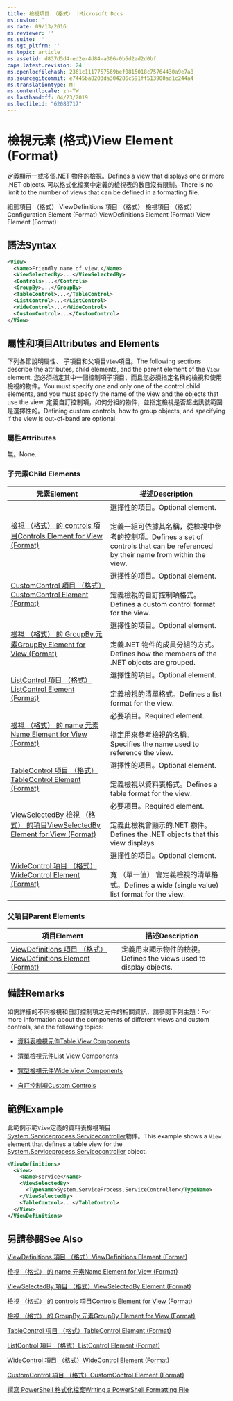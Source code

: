 ```yaml
---
title: 檢視項目 （格式） |Microsoft Docs
ms.custom: ''
ms.date: 09/13/2016
ms.reviewer: ''
ms.suite: ''
ms.tgt_pltfrm: ''
ms.topic: article
ms.assetid: d837d5d4-ed2e-4d84-a306-0b5d2ad2d0bf
caps.latest.revision: 24
ms.openlocfilehash: 2361c1117757569bef0815018c75764430a9e7a8
ms.sourcegitcommit: e7445ba8203da304286c591ff513900ad1c244a4
ms.translationtype: MT
ms.contentlocale: zh-TW
ms.lasthandoff: 04/23/2019
ms.locfileid: "62083717"
---
```

# <a name="view-element-format"></a><span data-ttu-id="14192-102">檢視元素 (格式)</span><span class="sxs-lookup"><span data-stu-id="14192-102">View Element (Format)</span></span>

<span data-ttu-id="14192-103">定義顯示一或多個.NET 物件的檢視。</span><span class="sxs-lookup"><span data-stu-id="14192-103">Defines a view that displays one or more .NET objects.</span></span> <span data-ttu-id="14192-104">可以格式化檔案中定義的檢視表的數目沒有限制。</span><span class="sxs-lookup"><span data-stu-id="14192-104">There is no limit to the number of views that can be defined in a formatting file.</span></span>

<span data-ttu-id="14192-105">組態項目 （格式） ViewDefinitions 項目 （格式） 檢視項目 （格式）</span><span class="sxs-lookup"><span data-stu-id="14192-105">Configuration Element (Format) ViewDefinitions Element (Format) View Element (Format)</span></span>

## <a name="syntax"></a><span data-ttu-id="14192-106">語法</span><span class="sxs-lookup"><span data-stu-id="14192-106">Syntax</span></span>

```xml
<View>
  <Name>Friendly name of view.</Name>
  <ViewSelectedBy>...</ViewSelectedBy>
  <Controls>...</Controls>
  <GroupBy>...</GroupBy>
  <TableControl>...</TableControl>
  <ListControl>...</ListControl>
  <WideControl>...</WideControl>
  <CustomControl>...</CustomControl>
</View>
```

## <a name="attributes-and-elements"></a><span data-ttu-id="14192-107">屬性和項目</span><span class="sxs-lookup"><span data-stu-id="14192-107">Attributes and Elements</span></span>

<span data-ttu-id="14192-108">下列各節說明屬性、 子項目和父項目`View`項目。</span><span class="sxs-lookup"><span data-stu-id="14192-108">The following sections describe the attributes, child elements, and the parent element of the `View` element.</span></span> <span data-ttu-id="14192-109">您必須指定其中一個控制項子項目，而且您必須指定名稱的檢視和使用檢視的物件。</span><span class="sxs-lookup"><span data-stu-id="14192-109">You must specify one and only one of the control child elements, and you must specify the name of the view and the objects that use the view.</span></span> <span data-ttu-id="14192-110">定義自訂控制項，如何分組的物件，並指定檢視是否超出訊號範圍是選擇性的。</span><span class="sxs-lookup"><span data-stu-id="14192-110">Defining custom controls, how to group objects, and specifying if the view is out-of-band are optional.</span></span>

### <a name="attributes"></a><span data-ttu-id="14192-111">屬性</span><span class="sxs-lookup"><span data-stu-id="14192-111">Attributes</span></span>

<span data-ttu-id="14192-112">無。</span><span class="sxs-lookup"><span data-stu-id="14192-112">None.</span></span>

### <a name="child-elements"></a><span data-ttu-id="14192-113">子元素</span><span class="sxs-lookup"><span data-stu-id="14192-113">Child Elements</span></span>

|<span data-ttu-id="14192-114">元素</span><span class="sxs-lookup"><span data-stu-id="14192-114">Element</span></span>|<span data-ttu-id="14192-115">描述</span><span class="sxs-lookup"><span data-stu-id="14192-115">Description</span></span>|
|-------------|-----------------|
|[<span data-ttu-id="14192-116">檢視 （格式） 的 controls 項目</span><span class="sxs-lookup"><span data-stu-id="14192-116">Controls Element for View (Format)</span></span>](./controls-element-for-view-format.md)|<span data-ttu-id="14192-117">選擇性的項目。</span><span class="sxs-lookup"><span data-stu-id="14192-117">Optional element.</span></span><br /><br /> <span data-ttu-id="14192-118">定義一組可依據其名稱，從檢視中參考的控制項。</span><span class="sxs-lookup"><span data-stu-id="14192-118">Defines a set of controls that can be referenced by their name from within the view.</span></span>|
|[<span data-ttu-id="14192-119">CustomControl 項目 （格式）</span><span class="sxs-lookup"><span data-stu-id="14192-119">CustomControl Element (Format)</span></span>](./customcontrol-element-for-groupby-format.md)|<span data-ttu-id="14192-120">選擇性的項目。</span><span class="sxs-lookup"><span data-stu-id="14192-120">Optional element.</span></span><br /><br /> <span data-ttu-id="14192-121">定義檢視的自訂控制項格式。</span><span class="sxs-lookup"><span data-stu-id="14192-121">Defines a custom control format for the view.</span></span>|
|[<span data-ttu-id="14192-122">檢視 （格式） 的 GroupBy 元素</span><span class="sxs-lookup"><span data-stu-id="14192-122">GroupBy Element for View (Format)</span></span>](./groupby-element-for-view-format.md)|<span data-ttu-id="14192-123">選擇性的項目。</span><span class="sxs-lookup"><span data-stu-id="14192-123">Optional element.</span></span><br /><br /> <span data-ttu-id="14192-124">定義.NET 物件的成員分組的方式。</span><span class="sxs-lookup"><span data-stu-id="14192-124">Defines how the members of the .NET objects are grouped.</span></span>|
|[<span data-ttu-id="14192-125">ListControl 項目 （格式）</span><span class="sxs-lookup"><span data-stu-id="14192-125">ListControl Element (Format)</span></span>](./listcontrol-element-format.md)|<span data-ttu-id="14192-126">選擇性的項目。</span><span class="sxs-lookup"><span data-stu-id="14192-126">Optional element.</span></span><br /><br /> <span data-ttu-id="14192-127">定義檢視的清單格式。</span><span class="sxs-lookup"><span data-stu-id="14192-127">Defines a list format for the view.</span></span>|
|[<span data-ttu-id="14192-128">檢視 （格式） 的 name 元素</span><span class="sxs-lookup"><span data-stu-id="14192-128">Name Element for View (Format)</span></span>](./name-element-for-view-format.md)|<span data-ttu-id="14192-129">必要項目。</span><span class="sxs-lookup"><span data-stu-id="14192-129">Required element.</span></span><br /><br /> <span data-ttu-id="14192-130">指定用來參考檢視的名稱。</span><span class="sxs-lookup"><span data-stu-id="14192-130">Specifies the name used to reference the view.</span></span>|
|[<span data-ttu-id="14192-131">TableControl 項目 （格式）</span><span class="sxs-lookup"><span data-stu-id="14192-131">TableControl Element (Format)</span></span>](./tablecontrol-element-format.md)|<span data-ttu-id="14192-132">選擇性的項目。</span><span class="sxs-lookup"><span data-stu-id="14192-132">Optional element.</span></span><br /><br /> <span data-ttu-id="14192-133">定義檢視以資料表格式。</span><span class="sxs-lookup"><span data-stu-id="14192-133">Defines a table format for the view.</span></span>|
|[<span data-ttu-id="14192-134">ViewSelectedBy 檢視 （格式） 的項目</span><span class="sxs-lookup"><span data-stu-id="14192-134">ViewSelectedBy Element for View (Format)</span></span>](./viewselectedby-element-format.md)|<span data-ttu-id="14192-135">必要項目。</span><span class="sxs-lookup"><span data-stu-id="14192-135">Required element.</span></span><br /><br /> <span data-ttu-id="14192-136">定義此檢視會顯示的.NET 物件。</span><span class="sxs-lookup"><span data-stu-id="14192-136">Defines the .NET objects that this view displays.</span></span>|
|[<span data-ttu-id="14192-137">WideControl 項目 （格式）</span><span class="sxs-lookup"><span data-stu-id="14192-137">WideControl Element (Format)</span></span>](./widecontrol-element-format.md)|<span data-ttu-id="14192-138">選擇性的項目。</span><span class="sxs-lookup"><span data-stu-id="14192-138">Optional element.</span></span><br /><br /> <span data-ttu-id="14192-139">寬 （單一值） 會定義檢視的清單格式。</span><span class="sxs-lookup"><span data-stu-id="14192-139">Defines a wide (single value) list format for the view.</span></span>|

### <a name="parent-elements"></a><span data-ttu-id="14192-140">父項目</span><span class="sxs-lookup"><span data-stu-id="14192-140">Parent Elements</span></span>

|<span data-ttu-id="14192-141">項目</span><span class="sxs-lookup"><span data-stu-id="14192-141">Element</span></span>|<span data-ttu-id="14192-142">描述</span><span class="sxs-lookup"><span data-stu-id="14192-142">Description</span></span>|
|-------------|-----------------|
|[<span data-ttu-id="14192-143">ViewDefinitions 項目 （格式）</span><span class="sxs-lookup"><span data-stu-id="14192-143">ViewDefinitions Element (Format)</span></span>](./viewdefinitions-element-format.md)|<span data-ttu-id="14192-144">定義用來顯示物件的檢視。</span><span class="sxs-lookup"><span data-stu-id="14192-144">Defines the views used to display objects.</span></span>|

## <a name="remarks"></a><span data-ttu-id="14192-145">備註</span><span class="sxs-lookup"><span data-stu-id="14192-145">Remarks</span></span>

<span data-ttu-id="14192-146">如需詳細的不同檢視和自訂控制項之元件的相關資訊，請參閱下列主題：</span><span class="sxs-lookup"><span data-stu-id="14192-146">For more information about the components of different views and custom controls, see the following topics:</span></span>

- [<span data-ttu-id="14192-147">資料表檢視元件</span><span class="sxs-lookup"><span data-stu-id="14192-147">Table View Components</span></span>](./creating-a-table-view.md)

- [<span data-ttu-id="14192-148">清單檢視元件</span><span class="sxs-lookup"><span data-stu-id="14192-148">List View Components</span></span>](./creating-a-list-view.md)

- [<span data-ttu-id="14192-149">寬型檢視元件</span><span class="sxs-lookup"><span data-stu-id="14192-149">Wide View Components</span></span>](./creating-a-wide-view.md)

- [<span data-ttu-id="14192-150">自訂控制項</span><span class="sxs-lookup"><span data-stu-id="14192-150">Custom Controls</span></span>](./creating-custom-controls.md)

## <a name="example"></a><span data-ttu-id="14192-151">範例</span><span class="sxs-lookup"><span data-stu-id="14192-151">Example</span></span>

<span data-ttu-id="14192-152">此範例示範`View`定義的資料表檢視項目[System.Serviceprocess.Servicecontroller](/dotnet/api/System.ServiceProcess.ServiceController)物件。</span><span class="sxs-lookup"><span data-stu-id="14192-152">This example shows a `View` element that defines a table view for the [System.Serviceprocess.Servicecontroller](/dotnet/api/System.ServiceProcess.ServiceController) object.</span></span>

```xml
<ViewDefinitions>
  <View>
    <Name>service</Name>
    <ViewSelectedBy>
      <TypeName>System.ServiceProcess.ServiceController</TypeName>
    </ViewSelectedBy>
    <TableControl>...</TableControl>
  </View>
</ViewDefinitions>

```

## <a name="see-also"></a><span data-ttu-id="14192-153">另請參閱</span><span class="sxs-lookup"><span data-stu-id="14192-153">See Also</span></span>

[<span data-ttu-id="14192-154">ViewDefinitions 項目 （格式）</span><span class="sxs-lookup"><span data-stu-id="14192-154">ViewDefinitions Element (Format)</span></span>](./viewdefinitions-element-format.md)

[<span data-ttu-id="14192-155">檢視 （格式） 的 name 元素</span><span class="sxs-lookup"><span data-stu-id="14192-155">Name Element for View (Format)</span></span>](./name-element-for-view-format.md)

[<span data-ttu-id="14192-156">ViewSelectedBy 項目 （格式）</span><span class="sxs-lookup"><span data-stu-id="14192-156">ViewSelectedBy Element (Format)</span></span>](./viewselectedby-element-format.md)

[<span data-ttu-id="14192-157">檢視 （格式） 的 controls 項目</span><span class="sxs-lookup"><span data-stu-id="14192-157">Controls Element for View (Format)</span></span>](./controls-element-for-view-format.md)

[<span data-ttu-id="14192-158">檢視 （格式） 的 GroupBy 元素</span><span class="sxs-lookup"><span data-stu-id="14192-158">GroupBy Element for View (Format)</span></span>](./groupby-element-for-view-format.md)

[<span data-ttu-id="14192-159">TableControl 項目 （格式）</span><span class="sxs-lookup"><span data-stu-id="14192-159">TableControl Element (Format)</span></span>](./tablecontrol-element-format.md)

[<span data-ttu-id="14192-160">ListControl 項目 （格式）</span><span class="sxs-lookup"><span data-stu-id="14192-160">ListControl Element (Format)</span></span>](./listcontrol-element-format.md)

[<span data-ttu-id="14192-161">WideControl 項目 （格式）</span><span class="sxs-lookup"><span data-stu-id="14192-161">WideControl Element (Format)</span></span>](./widecontrol-element-format.md)

[<span data-ttu-id="14192-162">CustomControl 項目 （格式）</span><span class="sxs-lookup"><span data-stu-id="14192-162">CustomControl Element (Format)</span></span>](./customcontrol-element-for-groupby-format.md)

[<span data-ttu-id="14192-163">撰寫 PowerShell 格式化檔案</span><span class="sxs-lookup"><span data-stu-id="14192-163">Writing a PowerShell Formatting File</span></span>](./writing-a-powershell-formatting-file.md)
